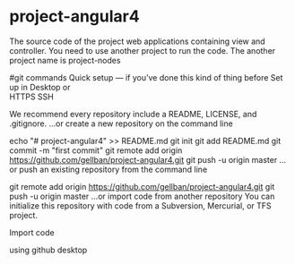 # project-angular4
The source code of the project web applications containing view and controller. You need to use another project to run the code. The another project name is project-nodes

#git commands
Quick setup — if you’ve done this kind of thing before
 Set up in Desktop	or	
 HTTPS
 SSH
	
We recommend every repository include a README, LICENSE, and .gitignore.
…or create a new repository on the command line

echo "# project-angular4" >> README.md
git init
git add README.md
git commit -m "first commit"
git remote add origin https://github.com/gellban/project-angular4.git
git push -u origin master
…or push an existing repository from the command line

git remote add origin https://github.com/gellban/project-angular4.git
git push -u origin master
…or import code from another repository
You can initialize this repository with code from a Subversion, Mercurial, or TFS project.

Import code


using github desktop

